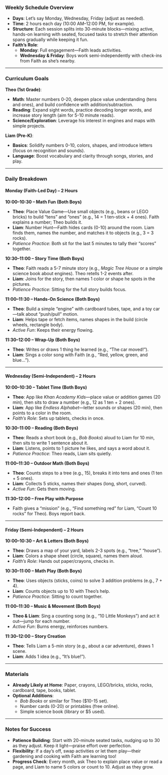 ### Weekly Schedule Overview
- **Days**: Let’s say Monday, Wednesday, Friday (adjust as needed).
- **Time**: 2 hours each day (10:00 AM–12:00 PM, for example).
- **Structure**: Each session splits into 30-minute blocks—mixing active, hands-on learning with seated, focused tasks to stretch their attention spans gradually while keeping it fun.
- **Faith’s Role**: 
  - **Monday**: Full engagement—Faith leads activities.
  - **Wednesday & Friday**: Boys work semi-independently with check-ins from Faith as she’s nearby.

---

### Curriculum Goals
**Theo (1st Grade)**:
- **Math**: Master numbers 0-20, deepen place value understanding (tens and ones), and build confidence with addition/subtraction.
- **Reading**: Expand sight words, practice decoding longer words, and increase story length (aim for 5-10 minute reads).
- **Science/Exploration**: Leverage his interest in engines and maps with simple projects.

**Liam (Pre-K)**:
- **Basics**: Solidify numbers 0-10, colors, shapes, and introduce letters (focus on recognition and sounds).
- **Language**: Boost vocabulary and clarity through songs, stories, and play.

---

### Daily Breakdown
#### Monday (Faith-Led Day) – 2 Hours
**10:00–10:30 – Math Fun (Both Boys)**  
- **Theo**: Place Value Game—Use small objects (e.g., beans or LEGO bricks) to build “tens” and “ones” (e.g., 14 = 1 ten-stick + 4 ones). Faith explains a number; Theo builds it.  
- **Liam**: Number Hunt—Faith hides cards (0-10) around the room. Liam finds them, names the number, and matches it to objects (e.g., 3 = 3 rocks).  
- *Patience Practice*: Both sit for the last 5 minutes to tally their “scores” together.

**10:30–11:00 – Story Time (Both Boys)**  
- **Theo**: Faith reads a 5-7 minute story (e.g., *Magic Tree House* or a simple science book about engines). Theo retells 1-2 events after.  
- **Liam**: Joins for the story, then names 1 color or shape he spots in the pictures.  
- *Patience Practice*: Sitting for the full story builds focus.

**11:00–11:30 – Hands-On Science (Both Boys)**  
- **Theo**: Build a simple “engine” with cardboard tubes, tape, and a toy car—talk about “push/pull” motion.  
- **Liam**: Helps tape or fetch items, names shapes in the build (circle wheels, rectangle body).  
- *Active Fun*: Keeps their energy flowing.

**11:30–12:00 – Wrap-Up (Both Boys)**  
- **Theo**: Writes or draws 1 thing he learned (e.g., “The car moved!”).  
- **Liam**: Sings a color song with Faith (e.g., “Red, yellow, green, and blue…”).  

---

#### Wednesday (Semi-Independent) – 2 Hours
**10:00–10:30 – Tablet Time (Both Boys)**  
- **Theo**: App like *Khan Academy Kids*—place value or addition games (20 min), then sits to draw a number (e.g., 12 as 1 ten + 2 ones).  
- **Liam**: App like *Endless Alphabet*—letter sounds or shapes (20 min), then points to a color in the room.  
- *Faith’s Role*: Sets up tablets, checks in once.

**10:30–11:00 – Reading (Both Boys)**  
- **Theo**: Reads a short book (e.g., *Bob Books*) aloud to Liam for 10 min, then sits to write 1 sentence about it.  
- **Liam**: Listens, points to 1 picture he likes, and says a word about it.  
- *Patience Practice*: Theo reads, Liam sits quietly.

**11:00–11:30 – Outdoor Math (Both Boys)**  
- **Theo**: Counts steps to a tree (e.g., 15), breaks it into tens and ones (1 ten + 5 ones).  
- **Liam**: Collects 5 sticks, names their shapes (long, short, curved).  
- *Active Fun*: Gets them moving.

**11:30–12:00 – Free Play with Purpose**  
- Faith gives a “mission” (e.g., “Find something red” for Liam, “Count 10 rocks” for Theo). Boys report back.

---

#### Friday (Semi-Independent) – 2 Hours
**10:00–10:30 – Art & Letters (Both Boys)**  
- **Theo**: Draws a map of your yard, labels 2-3 spots (e.g., “tree,” “house”).  
- **Liam**: Colors a shape sheet (circle, square), names them aloud.  
- *Faith’s Role*: Hands out paper/crayons, checks in.

**10:30–11:00 – Math Play (Both Boys)**  
- **Theo**: Uses objects (sticks, coins) to solve 3 addition problems (e.g., 7 + 4).  
- **Liam**: Counts objects up to 10 with Theo’s help.  
- *Patience Practice*: Sitting to count together.

**11:00–11:30 – Music & Movement (Both Boys)**  
- **Theo & Liam**: Sing a counting song (e.g., “10 Little Monkeys”) and act it out—jump for each number.  
- *Active Fun*: Burns energy, reinforces numbers.

**11:30–12:00 – Story Creation**  
- **Theo**: Tells Liam a 5-min story (e.g., about a car adventure), draws 1 scene.  
- **Liam**: Adds 1 idea (e.g., “It’s blue!”).  

---

### Materials
- **Already Likely at Home**: Paper, crayons, LEGO/bricks, sticks, rocks, cardboard, tape, books, tablet.
- **Optional Additions**: 
  - *Bob Books* or similar for Theo ($10-15 set).
  - Number cards (0-20) or printables (free online).
  - Simple science book (library or $5 used).

---

### Notes for Success
- **Patience Building**: Start with 20-minute seated tasks, nudging up to 30 as they adjust. Keep it light—praise effort over perfection.
- **Flexibility**: If a day’s off, swap activities or let them play—their gardening and cooking with Faith are learning too!
- **Progress Check**: Every month, ask Theo to explain place value or read a page, and Liam to name 5 colors or count to 10. Adjust as they grow.
